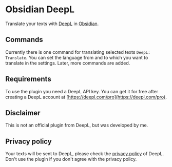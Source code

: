 # Obsidian DeepL

Translate your texts with [DeepL](https://www.deepl.com/) in
[Obsidian](https://obsidian.md/).

## Commands

Currently there is one command for translating selected texts `DeepL:
Translate`. You can set the language from and to which you want to translate in
the settings. Later, more commands are added.

## Requirements

To use the plugin you need a DeepL API key. You can get it for free after
creating a DeepL account at [https://deepl.com/pro](https://deepl.com/pro).

## Disclaimer

This is not an official plugin from DeepL, but was developed by me.

## Privacy policy

Your texts will be sent to DeepL, please check the [privacy
policy](https://www.deepl.com/en/privacy/) of DeepL. Don't use the plugin if you
don't agree with the privacy policy.
